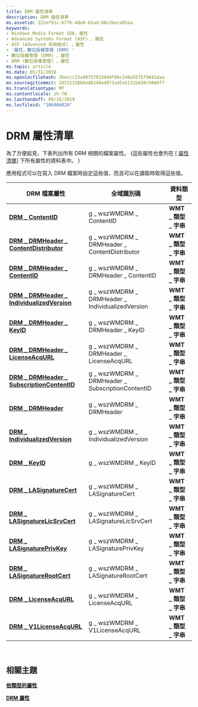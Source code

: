 ```yaml
---
title: DRM 屬性清單
description: DRM 屬性清單
ms.assetid: 222ef91c-b776-4de8-b1ad-88c2beca05aa
keywords:
- Windows Media Format SDK，屬性
- Advanced Systems Format (ASF) 、屬性
- ASF (Advanced 系統格式) ，屬性
- '屬性，數位版權管理 (DRM) '
- 數位版權管理 (DRM) ，屬性
- DRM (數位版權管理) ，屬性
ms.topic: article
ms.date: 05/31/2018
ms.openlocfilehash: 3beccc33a48f57015040f06c140a55f5f9691daa
ms.sourcegitcommit: 2d531328b6ed82d4ad971a45a5131b430c5866f7
ms.translationtype: MT
ms.contentlocale: zh-TW
ms.lasthandoff: 09/16/2019
ms.locfileid: "106966826"
---
```

# <a name="drm-attribute-list"></a>DRM 屬性清單

為了方便起見，下表列出所有 DRM 相關的檔案屬性。  (這些屬性也會列在 [ [屬性清單](attribute-list.md)] 下所有屬性的資料表中。 ) 

應用程式可以在寫入 DRM 檔案時設定這些值，而且可以在讀取時取得這些值。



| DRM 檔案屬性                                                                   | 全域識別碼                             | 資料類型             |
|--------------------------------------------------------------------------------------|-----------------------------------------------|-----------------------|
| [**DRM \_ ContentID**](drm-contentid.md)                                              | g \_ wszWMDRM \_ ContentID                        | **WMT \_ 類型 \_ 字串** |
| [**DRM \_ DRMHeader \_ ContentDistributor**](drm-drmheader-contentdistributor.md)       | g \_ wszWMDRM \_ DRMHeader \_ ContentDistributor    | **WMT \_ 類型 \_ 字串** |
| [**DRM \_ DRMHeader \_ ContentID**](drm-drmheader-contentid.md)                         | g \_ wszWMDRM \_ DRMHeader \_ ContentID             | **WMT \_ 類型 \_ 字串** |
| [**DRM \_ DRMHeader \_ IndividualizedVersion**](drm-drmheader-individualizedversion.md) | g \_ wszWMDRM \_ DRMHeader \_ IndividualizedVersion | **WMT \_ 類型 \_ 字串** |
| [**DRM \_ DRMHeader \_ KeyID**](drm-drmheader-keyid.md)                                 | g \_ wszWMDRM \_ DRMHeader \_ KeyID                 | **WMT \_ 類型 \_ 字串** |
| [**DRM \_ DRMHeader \_ LicenseAcqURL**](drm-drmheader-licenseacqurl.md)                 | g \_ wszWMDRM \_ DRMHeader \_ LicenseAcqURL         | **WMT \_ 類型 \_ 字串** |
| [**DRM \_ DRMHeader \_ SubscriptionContentID**](drm-drmheader-subscriptioncontentid.md) | g \_ wszWMDRM \_ DRMHeader \_ SubscriptionContentID | **WMT \_ 類型 \_ 字串** |
| [**DRM \_ DRMHeader**](drm-drmheader.md)                                              | g \_ wszWMDRM \_ DRMHeader                        | **WMT \_ 類型 \_ 字串** |
| [**DRM \_ IndividualizedVersion**](drm-individualizedversion.md)                      | g \_ wszWMDRM \_ IndividualizedVersion            | **WMT \_ 類型 \_ 字串** |
| [**DRM \_ KeyID**](drm-keyid.md)                                                      | g \_ wszWMDRM \_ KeyID                            | **WMT \_ 類型 \_ 字串** |
| [**DRM \_ LASignatureCert**](drm-lasignaturecert.md)                                  | g \_ wszWMDRM \_ LASignatureCert                  | **WMT \_ 類型 \_ 字串** |
| [**DRM \_ LASignatureLicSrvCert**](drm-lasignaturelicsrvcert.md)                      | g \_ wszWMDRM \_ LASignatureLicSrvCert            | **WMT \_ 類型 \_ 字串** |
| [**DRM \_ LASignaturePrivKey**](drm-lasignatureprivkey.md)                            | g \_ wszWMDRM \_ LASignaturePrivKey               | **WMT \_ 類型 \_ 字串** |
| [**DRM \_ LASignatureRootCert**](drm-lasignaturerootcert.md)                          | g \_ wszWMDRM \_ LASignatureRootCert              | **WMT \_ 類型 \_ 字串** |
| [**DRM \_ LicenseAcqURL**](drm-licenseacqurl.md)                                      | g \_ wszWMDRM \_ LicenseAcqURL                    | **WMT \_ 類型 \_ 字串** |
| [**DRM \_ V1LicenseAcqURL**](drm-v1licenseacqurl.md)                                  | g \_ wszWMDRM \_ V1LicenseAcqURL                  | **WMT \_ 類型 \_ 字串** |



 

## <a name="related-topics"></a>相關主題

<dl> <dt>

[**依類型的屬性**](attributes-by-type.md)
</dt> <dt>

[**DRM 屬性**](drm-properties.md)
</dt> </dl>

 

 




